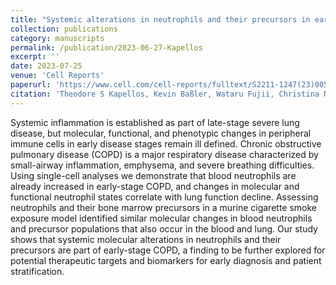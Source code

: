 ```yaml
---
title: "Systemic alterations in neutrophils and their precursors in early-stage chronic obstructive pulmonary disease"
collection: publications
category: manuscripts
permalink: /publication/2023-06-27-Kapellos
excerpt: ''
date: 2023-07-25
venue: 'Cell Reports'
paperurl: 'https://www.cell.com/cell-reports/fulltext/S2211-1247(23)00536-3?uuid=uuid%3Aa9e3e6b9-7d08-4ee7-a0ac-e12b12cab01c'
citation: 'Theodore S Kapellos, Kevin Baßler, Wataru Fujii, Christina Nalkurthi, Anna C Schaar, <b>Lorenzo Bonaguro</b>, Tal Pecht, Izabela Galvao, Shobhit Agrawal, Adem Saglam, Erica Dudkin, Amit Frishberg, Elena de Domenico, Arik Horne, Chantal Donovan, Richard Y Kim, David Gallego-Ortega, Tessa E Gillett, Meshal Ansari, Jonas Schulte-Schrepping, Nina Offermann, Ignazio Antignano, Burcu Sivri, Wenying Lu, Mathew S Eapen, Martina van Uelft, Collins Osei-Sarpong, Maarten van den Berge, Hylke C Donker, Harry JM Groen, Sukhwinder S Sohal, Johanna Klein, Tina Schreiber, Andreas Feißt, Ali Önder Yildirim, Herbert B Schiller, Martijn C Nawijn, Matthias Becker, Kristian Händler, Marc Beyer, Melania Capasso, Thomas Ulas, Jan Hasenauer, Carmen Pizarro, Fabian J Theis, Philip M Hansbro, Dirk Skowasch, Joachim L Schultze. (2023). &quot;Systemic alterations in neutrophils and their precursors in early-stage chronic obstructive pulmonary disease.&quot; <i>Cell Reports</i>. 42(6).'
---
```


Systemic inflammation is established as part of late-stage severe lung disease, but molecular, functional, and phenotypic changes in peripheral immune cells in early disease stages remain ill defined. Chronic obstructive pulmonary disease (COPD) is a major respiratory disease characterized by small-airway inflammation, emphysema, and severe breathing difficulties. Using single-cell analyses we demonstrate that blood neutrophils are already increased in early-stage COPD, and changes in molecular and functional neutrophil states correlate with lung function decline. Assessing neutrophils and their bone marrow precursors in a murine cigarette smoke exposure model identified similar molecular changes in blood neutrophils and precursor populations that also occur in the blood and lung. Our study shows that systemic molecular alterations in neutrophils and their precursors are part of early-stage COPD, a finding to be further explored for potential therapeutic targets and biomarkers for early diagnosis and patient stratification.